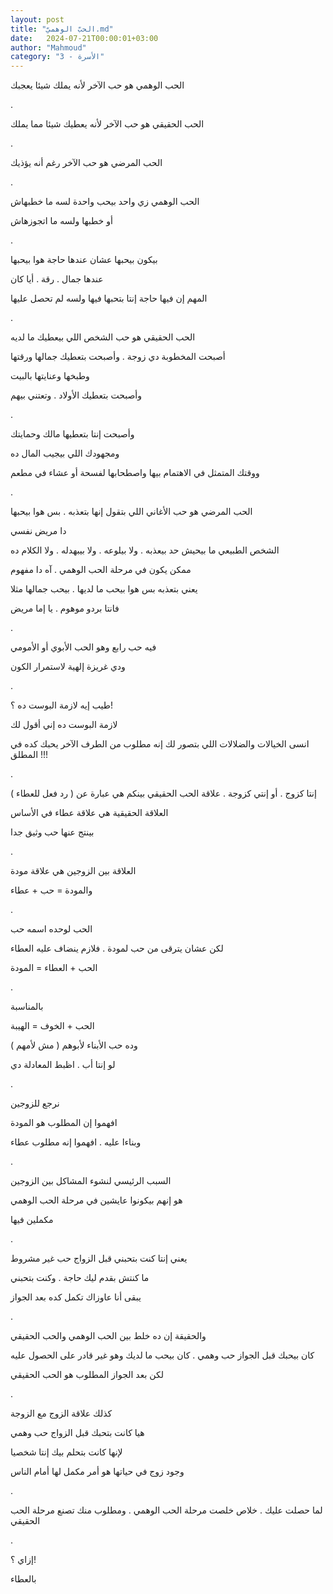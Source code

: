 ```yaml
---
layout: post
title: "الحبّ الوهميّ.md"
date:   2024-07-21T00:00:01+03:00
author: "Mahmoud"
category: "3 - الأسرة"
---
```

الحب الوهمي هو حب الآخر لأنه يملك شيئا يعجبك

.

الحب الحقيقي هو حب الآخر لأنه يعطيك شيئا مما يملك

.

الحب المرضي هو حب الآخر رغم أنه يؤذيك

.

الحب الوهمي زي واحد بيحب واحدة لسه ما خطبهاش

أو خطبها ولسه ما اتجوزهاش

.

بيكون بيحبها عشان عندها حاجة هوا بيحبها

عندها جمال . رقة . أيا كان

المهم إن فيها حاجة إنتا بتحبها فيها ولسه لم تحصل
عليها

.

الحب الحقيقي هو حب الشخص اللي بيعطيك ما لديه

أصبحت المخطوبة دي زوجة . وأصبحت بتعطيك جمالها
ورقتها

وطبخها وعنايتها بالبيت

وأصبحت بتعطيك الأولاد . وتعتني بيهم

.

وأصبحت إنتا بتعطيها مالك وحمايتك

ومجهودك اللي بيجيب المال ده

ووقتك المتمثل في الاهتمام بيها واصطحابها لفسحة أو عشاء
في مطعم

.

الحب المرضي هو حب الأغاني اللي بتقول إنها بتعذبه . بس
هوا بيحبها

دا مريض نفسي

الشخص الطبيعي ما بيحيش حد بيعذبه . ولا بيلوعه . ولا
بيبهدله . ولا الكلام ده

ممكن يكون في مرحلة الحب الوهمي . آه دا مفهوم

يعني بتعذبه بس هوا بيحب ما لديها . بيحب جمالها
مثلا

فانتا بردو موهوم . يا إما مريض

.

فيه حب رابع وهو الحب الأبوي أو الأمومي

ودي غريزة إلهية لاستمرار الكون

.

طيب إيه لازمة البوست ده ؟!

لازمة البوست ده إني أقول لك

انسى الخيالات والضلالات اللي بتصور لك إنه مطلوب من الطرف
الآخر يحبك كده في المطلق !!!

.

إنتا كزوج . أو إنتي كزوجة . علاقة الحب الحقيقي بينكم هي
عبارة عن ( رد فعل للعطاء )

العلاقة الحقيقية هي علاقة عطاء في الأساس

بينتج عنها حب وثيق جدا

.

العلاقة بين الزوجين هي علاقة مودة

والمودة = حب + عطاء

.

الحب لوحده اسمه حب

لكن عشان يترقى من حب لمودة . فلازم ينضاف عليه
العطاء

الحب + العطاء = المودة

.

بالمناسبة

الحب + الخوف = الهيبة

وده حب الأبناء لأبوهم ( مش لأمهم )

لو إنتا أب . اظبط المعادلة دي

.

نرجع للزوجين

افهموا إن المطلوب هو المودة

وبناءا عليه . افهموا إنه مطلوب عطاء

.

السبب الرئيسي لنشوء المشاكل بين الزوجين

هو إنهم بيكونوا عايشين في مرحلة الحب الوهمي

مكملين فيها

.

يعني إنتا كنت بتحبني قبل الزواج حب غير مشروط

ما كنتش بقدم ليك حاجة . وكنت بتحبني

يبقى أنا عاوزاك تكمل كده بعد الجواز

.

والحقيقة إن ده خلط بين الحب الوهمي والحب الحقيقي

كان بيحبك قبل الجواز حب وهمي . كان بيحب ما لديك وهو غير
قادر على الحصول عليه

لكن بعد الجواز المطلوب هو الحب الحقيقي

.

كذلك علاقة الزوج مع الزوجة

هيا كانت بتحبك قبل الزواج حب وهمي

لإنها كانت بتحلم بيك إنتا شخصيا

وجود زوج في حياتها هو أمر مكمل لها أمام الناس

.

لما حصلت عليك . خلاص خلصت مرحلة الحب الوهمي . ومطلوب منك
تصنع مرحلة الحب الحقيقي

.

إزاي ؟!

بالعطاء
